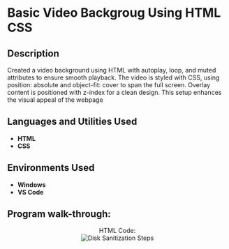 <h1>Basic Video Backgroug Using HTML CSS</h1>



<h2>Description</h2>
Created a video background using HTML with autoplay, loop, and muted attributes to ensure smooth playback. The video is styled with CSS, using position: absolute and object-fit: cover to span the full screen. Overlay content is positioned with z-index for a clean design. This setup enhances the visual appeal of the webpage
<br />


<h2>Languages and Utilities Used</h2>

- <b>HTML</b> 
- <b>CSS</b>

<h2>Environments Used </h2>

- <b>Windows </b>
- <b>VS Code </b> 

<h2>Program walk-through:</h2>

<p align="center">
HTML Code: <br/>
<img src="https://i.imgur.com/8EmJfEc.png" alt="Disk Sanitization Steps"/>
<br />
<p></p>
<!--
 ```diff
- text in red
+ text in green
! text in orange
# text in gray
@@ text in purple (and bold)@@
```
--!>

